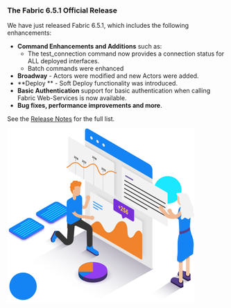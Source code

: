 ### The Fabric 6.5.1 Official Release

We have just released Fabric 6.5.1, which includes the following enhancements:

* **Command Enhancements and Additions** such as:
  * The test_connection command now provides a connection status for ALL deployed interfaces. 
  * Batch commands were enhanced
* **Broadway** - Actors were modified and new Actors were added.
* **Deploy ** - Soft Deploy functionality was introduced.
* **Basic Authentication** support for basic authentication  when calling Fabric Web-Services is now available.
* **Bug fixes, performance improvements and more**.

See the [Release Notes](https://support.k2view.com/Academy_6.5/Release_Notes_And_Upgrade/V6.5/Fabric_Release_Notes_V6.5.1.pdf.html) for the full list.

<img src="images/img4.png" alt="image"  />
